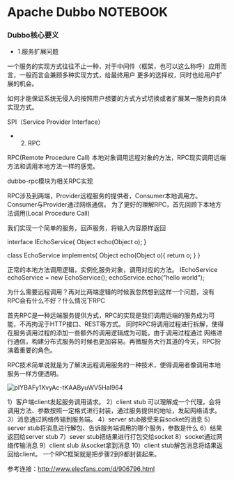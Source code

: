 # Apache Dubbo NOTEBOOK

### Dubbo核心要义

- 1.服务扩展问题

一个服务的实现方式往往不止一种，对于中间件（框架，也可以这么称呼）应用而言，一般而言会兼顾多种实现方式，给最终用户
更多的选择权，同时也给用户扩展的机会。

如何才能保证系统无侵入的按照用户想要的方式方式切换或者扩展某一服务的具体实现方式。

SPI（Service Provider Interface）


- 2. RPC

RPC(Remote Procedure Call)
本地对象调用远程对象的方法，RPC现实调用远端方法和调用本地方法一样的感觉。

dubbo-rpc模块为相关RPC实现

RPC涉及到两端，Provider远程服务的提供者，Consumer本地调用方。Consumer与Provider通过网络通信。
为了更好的理解RPC，首先回顾下本地方法调用(Local Procedure Call)

我们实现一个简单的服务，回声服务，将输入内容原样返回

interface IEchoService{
    Object echo(Object o);
}

class EchoService implements{
    Object echo(Object o){
        return o;
    }
}

正常的本地方法调用逻辑，实例化服务对象，调用对应的方法。
IEchoService echoService = new EchoService();
echoService.echo("hello world");

为什么需要远程调用？再对比两端逻辑的时候我忽然想到这样一个问题，没有RPC会有什么不好？什么情况下RPC

首先RPC是一种远端服务提供方式，RPC的实现是我们调用远端的服务成为可能，不再拘泥于HTTP接口、REST等方式。
同时RPC将调用过程进行拆解，使得在服务调用过程的添加一些额外的调用逻辑成为可能，由于调用过程通过
网络进行通信，构建分布式服务的时候也更加容易。再微服务大行其道的今天，RPC扮演着重要的角色。


RPC技术简单说就是为了解决远程调用服务的一种技术，使得调用者像调用本地服务一样方便透明。

![pIYBAFy1XvyAc-tKAAByuWV5HaI964](http://file.elecfans.com/web1/M00/8E/C7/pIYBAFy1XvyAc-tKAAByuWV5HaI964.png)

1）客户端client发起服务调用请求。
2）client stub 可以理解成一个代理，会将调用方法、参数按照一定格式进行封装，通过服务提供的地址，发起网络请求。
3）消息通过网络传输到服务端。
4）server stub接受来自socket的消息
5）server stub将消息进行解包、告诉服务端调用的哪个服务，参数是什么
6）结果返回给server stub
7）sever stub把结果进行打包交给socket
8）socket通过网络传输消息
9）client slub 从socket拿到消息
10）client stub解包消息将结果返回给client。
一个RPC框架就是把步骤2到9都封装起来。

参考连接：http://www.elecfans.com/d/906796.html